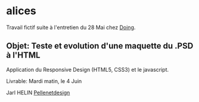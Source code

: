 alices
======

Travail fictif suite à l'entretien du 28 Mai chez [Doing](http://doing.fr).

Objet: Teste et evolution d'une maquette du .PSD à l'HTML
---------------------------------------------------------

Application du Responsive Design (HTML5, CSS3) et le javascript. 

Livrable: Mardi matin, le 4 Juin

Jarl HELIN
[Pellenetdesign](http://pellenetdesign.com)
